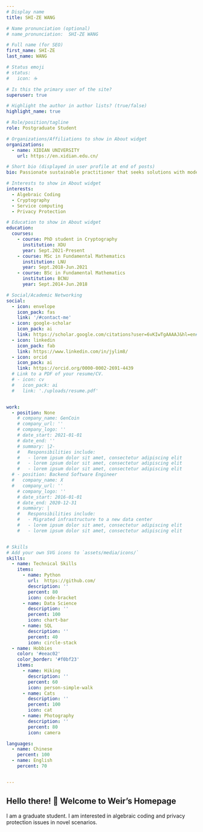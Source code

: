 ```yaml
---
# Display name
title: SHI-ZE WANG

# Name pronunciation (optional)
# name_pronunciation:  SHI-ZE WANG

# Full name (for SEO)
first_name: SHI-ZE
last_name: WANG

# Status emoji
# status:
#   icon: ☕️

# Is this the primary user of the site?
superuser: true

# Highlight the author in author lists? (true/false)
highlight_name: true

# Role/position/tagline
role: Postgraduate Student

# Organizations/Affiliations to show in About widget
organizations:
  - name: XIDIAN UNIVERSITY
    url: https://en.xidian.edu.cn/

# Short bio (displayed in user profile at end of posts)
bio: Passionate sustainable practitioner that seeks solutions with modern approaches.

# Interests to show in About widget
interests:
  - Algebraic Coding
  - Cryptography
  - Service computing
  - Privacy Protection

# Education to show in About widget
education:
  courses:
    - course: PhD student in Cryptography
      institution: XDU
      year: Sept.2021-Present
    - course: MSc in Fundamental Mathematics
      institution: LNU
      year: Sept.2018-Jun.2021
    - course: BSc in Fundamental Mathematics
      institution: BCNU
      year: Sept.2014-Jun.2018

# Social/Academic Networking
social:
  - icon: envelope
    icon_pack: fas
    link: '/#contact-me'
  - icon: google-scholar
    icon_pack: ai
    link: https://scholar.google.com/citations?user=6vKIwTgAAAAJ&hl=en#
  - icon: linkedin
    icon_pack: fab
    link: https://www.linkedin.com/in/jylim8/
  - icon: orcid
    icon_pack: ai
    link: https://orcid.org/0000-0002-2691-4439
  # Link to a PDF of your resume/CV.
  # - icon: cv
  #   icon_pack: ai
  #   link: './uploads/resume.pdf'


work:
  - position: None
    # company_name: GenCoin
    # company_url: ''
    # company_logo: ''
    # date_start: 2021-01-01
    # date_end: ''
    # summary: |2-
    #   Responsibilities include:
    #   - lorem ipsum dolor sit amet, consectetur adipiscing elit
    #   - lorem ipsum dolor sit amet, consectetur adipiscing elit
    #   - lorem ipsum dolor sit amet, consectetur adipiscing elit
  # - position: Backend Software Engineer
  #   company_name: X
  #   company_url: ''
    # company_logo: ''
    # date_start: 2016-01-01
    # date_end: 2020-12-31
    # summary: |
    #   Responsibilities include:
    #   - Migrated infrastructure to a new data center
    #   - lorem ipsum dolor sit amet, consectetur adipiscing elit
    #   - lorem ipsum dolor sit amet, consectetur adipiscing elit


# Skills
# Add your own SVG icons to `assets/media/icons/`
skills:
  - name: Technical Skills
    items:
      - name: Python
        url:  https://github.com/
        description: ''
        percent: 80
        icon: code-bracket
      - name: Data Science
        description: ''
        percent: 100
        icon: chart-bar
      - name: SQL
        description: ''
        percent: 40
        icon: circle-stack
  - name: Hobbies
    color: '#eeac02'
    color_border: '#f0bf23'
    items:
      - name: Hiking
        description: ''
        percent: 60
        icon: person-simple-walk
      - name: Cats
        description: ''
        percent: 100
        icon: cat
      - name: Photography
        description: ''
        percent: 80
        icon: camera

languages:
  - name: Chinese
    percent: 100
  - name: English
    percent: 70


---
```


## Hello there! 👋  Welcome to Weir’s Homepage

I am a graduate student. I am interested in algebraic coding and privacy protection issues in novel scenarios.



<!-- *beep-boop* 

Hello world 👋 This is **Juin Yau Lim (林俊耀)**. 

I am interested on providing sustainable solution to complex engineering problem with my substantial background in Chemical Engineering **(*M.Eng*)** and Environmental Engineering **(*PhD*)**. Devoted to bridge the gap between research and industry.

You can find my [publications](./publication/), [recent post](./post/), and [one page résumé](/uploads/resume_s.pdf) in this webpage.

If you have more time, feel free to read my [full CV](/uploads/resume.pdf)! 

**Fun-fact:**
1. Enjoy playing with numbers _aka_ **Data Analytics**.             📈
2. Juggling around **AI**, **modeling**, and **optimization**.      🖥️
3. **Polyglot**, proficient in multiple languages. Try me!          🗣️
4. 100% **Cat** friendly                                            🐱

**Daily Interest & Hobbies**
- Web 3, Blockchain, Hiking, Squash, & Traveling 

**Summary:**
Never the smartest mind in class but always the one not afraid of trying new things. 

Thanks for spending time to understand me! *Ciao*

**"Now, Good Night. And If There's An Apocalypse, Good Luck!"** 
by _Sheldon Cooper_ from [The Big Bang Theory](https://www.warnerbros.com/tv/big-bang-theory)

{style="text-align: justify;"} -->